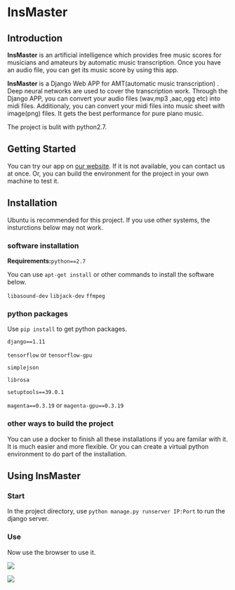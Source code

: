 # InsMaster

## Introduction

**InsMaster** is an artificial intelligence which provides free music scores for musicians and amateurs by automatic music transcription. Once you have an audio file, you can get its music score by using this app. 

**InsMaster** is a Django Web APP for AMT(automatic music transcription) . Deep neural networks are used to cover the transcription work. Through the Django APP, you can convert your audio files (wav,mp3 ,aac,ogg etc)  into midi files. Additionaly, you can convert your midi files into music sheet with image(png)  files. It gets the best performance for pure piano music.

The  project is bulit with python2.7.

## Getting Started

You can try our app on  [our website](140.143.208.38:8010). If it is not available, you can contact us at once. Or, you can build the environment for the project in your own machine to test it.

## Installation

Ubuntu is recommended for this project. If you use other systems, the insturctions below may not work.

### software installation

**Requirements:**`python==2.7`

You can use `apt-get install` or other commands to install the software below.

`libasound-dev`
`libjack-dev`
`ffmpeg`

### python packages

Use `pip install` to get python packages.

`django==1.11`

`tensorflow` or `tensorflow-gpu`

`simplejson`

`librosa`

`setuptools==39.0.1`

`magenta==0.3.19` or `magenta-gpu==0.3.19`

### other ways to build the project

You can use a docker to finish all these installations if you are familar with it. It is much easier and more flexible. Or you can create a virtual python environment to do part of the installation.

## Using InsMaster

### Start

In the project directory, use `python manage.py runserver IP:Port` to run the django server.

### Use

Now use the browser to use it.

![](E:\experience\InsMaster\InsMaster\图片\luping.gif)

![](E:\experience\InsMaster\InsMaster\图片\1.png)


